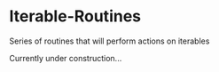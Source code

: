 # Iterable-Routines  
Series of routines that will perform actions on iterables  

Currently under construction...
